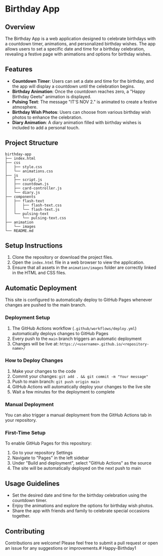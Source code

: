 # Birthday App

## Overview
The Birthday App is a web application designed to celebrate birthdays with a countdown timer, animations, and personalized birthday wishes. The app allows users to set a specific date and time for a birthday celebration, revealing a festive page with animations and options for birthday wishes.

## Features
- **Countdown Timer**: Users can set a date and time for the birthday, and the app will display a countdown until the celebration begins.
- **Birthday Animation**: Once the countdown reaches zero, a "Happy Birthday Geetu" animation is displayed.
- **Pulsing Text**: The message "IT'S NOV 2." is animated to create a festive atmosphere.
- **Birthday Wish Photos**: Users can choose from various birthday wish photos to enhance the celebration.
- **Diary Animation**: A diary animation filled with birthday wishes is included to add a personal touch.

## Project Structure
```
birthday-app
├── index.html
├── css
│   ├── style.css
│   └── animations.css
├── js
│   ├── script.js
│   ├── countdown.js
│   ├── card-controller.js
│   └── diary.js
├── components
│   ├── flash-text
│   │   ├── flash-text.css
│   │   └── flash-text.js
│   └── pulsing-text
│       └── pulsing-text.css
├── animation
│   └── images
└── README.md
```

## Setup Instructions
1. Clone the repository or download the project files.
2. Open the `index.html` file in a web browser to view the application.
3. Ensure that all assets in the `animation/images` folder are correctly linked in the HTML and CSS files.

## Automatic Deployment

This site is configured to automatically deploy to GitHub Pages whenever changes are pushed to the main branch.

### Deployment Setup
1. The GitHub Actions workflow (`.github/workflows/deploy.yml`) automatically deploys changes to GitHub Pages
2. Every push to the `main` branch triggers an automatic deployment
3. Changes will be live at: `https://<username>.github.io/<repository-name>/`

### How to Deploy Changes
1. Make your changes to the code
2. Commit your changes: `git add . && git commit -m "Your message"`
3. Push to main branch: `git push origin main`
4. GitHub Actions will automatically deploy your changes to the live site
5. Wait a few minutes for the deployment to complete

### Manual Deployment
You can also trigger a manual deployment from the GitHub Actions tab in your repository.

### First-Time Setup
To enable GitHub Pages for this repository:
1. Go to your repository Settings
2. Navigate to "Pages" in the left sidebar
3. Under "Build and deployment", select "GitHub Actions" as the source
4. The site will be automatically deployed on the next push to main

## Usage Guidelines
- Set the desired date and time for the birthday celebration using the countdown timer.
- Enjoy the animations and explore the options for birthday wish photos.
- Share the app with friends and family to celebrate special occasions together.

## Contributing
Contributions are welcome! Please feel free to submit a pull request or open an issue for any suggestions or improvements.#   H a p p y - B i r t h d a y 1 
 
 

